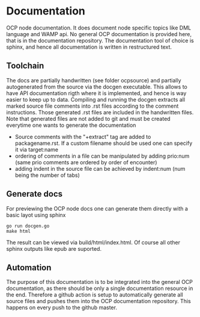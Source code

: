 # Documentation

OCP node documentation. It does document node specific topics like DML language and WAMP api. No general OCP documentation is 
provided here, that is in the documentation repository. The documentation tool of choice is sphinx, and hence all documentation
is written in restructured text.

## Toolchain

The docs are partially handwritten (see folder ocpsource) and partially autogenerated from the source via the docgen executable.
This allows to have API documentation rigth where it is implemented, and hence is way easier to keep up to data. Compiling and 
running the docgen extracts all marked source file comments into .rst files according to the comment instructions. Those generated
.rst files are included in the handwritten files. Note that generated files are not added to git and must be created everytime 
one wants to generate the documentation

- Source comments with the "+extract" tag are added to packagename.rst. If a custom filename should be used one can specify it via target:name
- ordering of comments in a file can be manipulated by adding prio:num (same prio comments are ordered by order of encounter)
- adding indent in the source file can be achieved by indent:num (num being the number of tabs)


## Generate docs

For previewing the OCP node docs one can generate them directly with a basic layot using sphinx

    go run docgen.go 
    make html

The result can be viewed via build/html/index.html. Of course all other sphinx outputs like epub are suported.


## Automation

The purpose of this documentation is to be integrated into the general OCP documentation, as there should be only a single 
documentation resource in the end. Therefore a github action is setup to automatically generate all source files and pushes
them into the OCP documentation repository. This happens on every push to the github master.
